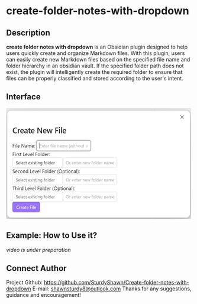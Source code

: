 # create-folder-notes-with-dropdown
## Description
**create folder notes with dropdown** is an Obsidian plugin designed to help users quickly create and organize Markdown files. With this plugin, users can easily create new Markdown files based on the specified file name and folder hierarchy in an obsidian vault. If the specified folder path does not exist, the plugin will intelligently create the required folder to ensure that files can be properly classified and stored according to the user's intent.
## Interface
<img src="image/interface.png" alt="Alt text" width="500" height="300">

## Example: How to Use it?
*video is under preparation*
## Connect Author
Project Github: https://github.com/SturdyShawn/Create-folder-notes-with-dropdown 
E-mail: shawnsturdy8@outlook.com
Thanks for any suggestions, guidance and encouragement!
